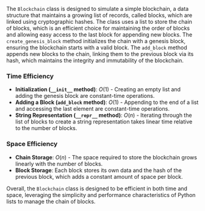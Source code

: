 The `Blockchain` class is designed to simulate a simple blockchain, a data structure that maintains a growing list of records, called blocks, which are linked using cryptographic hashes. The class uses a list to store the chain of blocks, which is an efficient choice for maintaining the order of blocks and allowing easy access to the last block for appending new blocks. The `create_genesis_block` method initializes the chain with a genesis block, ensuring the blockchain starts with a valid block. The `add_block` method appends new blocks to the chain, linking them to the previous block via its hash, which maintains the integrity and immutability of the blockchain.

### Time Efficiency
- **Initialization (`__init__` method)**: $O(1)$ - Creating an empty list and adding the genesis block are constant-time operations.
- **Adding a Block (`add_block` method)**: $O(1)$ - Appending to the end of a list and accessing the last element are constant-time operations.
- **String Representation (`__repr__` method)**: $O(n)$ - Iterating through the list of blocks to create a string representation takes linear time relative to the number of blocks.

### Space Efficiency
- **Chain Storage**: $O(n)$ - The space required to store the blockchain grows linearly with the number of blocks.
- **Block Storage**: Each block stores its own data and the hash of the previous block, which adds a constant amount of space per block.

Overall, the `Blockchain` class is designed to be efficient in both time and space, leveraging the simplicity and performance characteristics of Python lists to manage the chain of blocks.